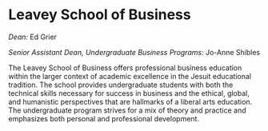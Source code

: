 Leavey School of Business
=========================

*Dean:* Ed Grier

*Senior Assistant Dean, Undergraduate Business Programs:* Jo-Anne Shibles

The Leavey School of Business offers professional business education within the larger context of academic excellence in the Jesuit educational tradition. The school provides undergraduate students with both the technical skills necessary for success in business and the ethical, global, and humanistic perspectives that are hallmarks of a liberal arts education. The undergraduate program strives for a mix of theory and practice and emphasizes both personal and professional development.
